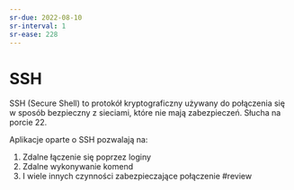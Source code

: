 ```yaml
---
sr-due: 2022-08-10
sr-interval: 1
sr-ease: 228
---
```


# SSH
SSH (Secure Shell) to protokół kryptograficzny używany do połączenia się w sposób bezpieczny z sieciami, które nie mają zabezpieczeń. Słucha na porcie 22.

Aplikacje oparte o SSH pozwalają na:
1. Zdalne łączenie się poprzez loginy
2. Zdalne wykonywanie komend
3. I wiele innych czynności zabezpieczające połączenie
#review
